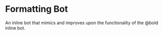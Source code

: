 # Formatting Bot
An inline bot that mimics and improves upon the functionality of the @bold inline bot.
